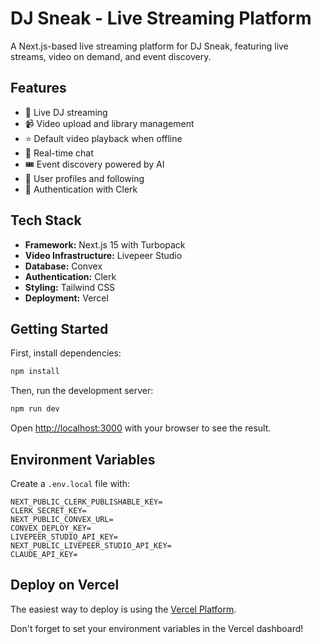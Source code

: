 # DJ Sneak - Live Streaming Platform

A Next.js-based live streaming platform for DJ Sneak, featuring live streams, video on demand, and event discovery.

## Features

- 🎵 Live DJ streaming
- 📹 Video upload and library management
- ⭐ Default video playback when offline
- 💬 Real-time chat
- 🎟️ Event discovery powered by AI
- 👥 User profiles and following
- 🔐 Authentication with Clerk

## Tech Stack

- **Framework:** Next.js 15 with Turbopack
- **Video Infrastructure:** Livepeer Studio
- **Database:** Convex
- **Authentication:** Clerk
- **Styling:** Tailwind CSS
- **Deployment:** Vercel

## Getting Started

First, install dependencies:

```bash
npm install
```

Then, run the development server:

```bash
npm run dev
```

Open [http://localhost:3000](http://localhost:3000) with your browser to see the result.

## Environment Variables

Create a `.env.local` file with:

```
NEXT_PUBLIC_CLERK_PUBLISHABLE_KEY=
CLERK_SECRET_KEY=
NEXT_PUBLIC_CONVEX_URL=
CONVEX_DEPLOY_KEY=
LIVEPEER_STUDIO_API_KEY=
NEXT_PUBLIC_LIVEPEER_STUDIO_API_KEY=
CLAUDE_API_KEY=
```

## Deploy on Vercel

The easiest way to deploy is using the [Vercel Platform](https://vercel.com).

Don't forget to set your environment variables in the Vercel dashboard!
